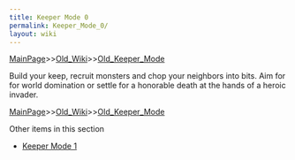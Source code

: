 ```yaml
---
title: Keeper Mode 0
permalink: Keeper_Mode_0/
layout: wiki
---
```


[MainPage](/keeperrl_wiki/ "wikilink")>>[Old_Wiki](/keeperrl_wiki/Old_Wiki "wikilink")>>[Old_Keeper_Mode](/keeperrl_wiki/Old_Keeper_Mode "wikilink")

Build your keep, recruit monsters and chop your neighbors into bits. Aim for for world domination or settle for a honorable death at the hands of a heroic invader.

[MainPage](/keeperrl_wiki/ "wikilink")>>[Old_Wiki](/keeperrl_wiki/Old_Wiki "wikilink")>>[Old_Keeper_Mode](/keeperrl_wiki/Old_Keeper_Mode "wikilink")

Other items in this section
-    [Keeper Mode 1](/keeperrl_wiki/Keeper_Mode_1 "wikilink")
